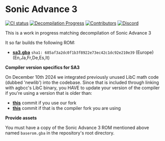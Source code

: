 # Sonic Advance 3
[![CI status][ci-badge]][ci-status-link] [![Decompilation Progress][progress-badge]][progress-link] [![Contributors][contributors-badge]][contributors-link] [![Discord][discord-badge]][discord-link]

[ci-status-link]: https://github.com/SAT-R/sa3/actions/workflows/build.yml
[ci-badge]: https://github.com/SAT-R/sa3/actions/workflows/build.yml/badge.svg

[progress-link]: https://github.com/SAT-R/sa3
[progress-badge]: https://img.shields.io/endpoint?url=https://sat-r.github.io/sa3/reports/progress-sa3-shield.json

[contributors-link]: https://github.com/SAT-R/sa3/graphs/contributors
[contributors-badge]: https://img.shields.io/github/contributors/SAT-R/sa3

[discord-badge]: https://img.shields.io/discord/1052347299457671200
[discord-link]: https://discord.gg/vZTvVH3gA9

This is a work in progress matching decompilation of Sonic Advance 3

It so far builds the following ROM:
* [**sa3.gba**](https://datomatic.no-intro.org/index.php?page=show_record&s=23&n=1521) `sha1: 685af3a2dc0f1b3f8922e73ec42c1dc92e210e39` (Europe) (En,Ja,Fr,De,Es,It)

**Compiler version specifics for SA3**

On December 10th 2024 we integrated previously unused LibC math code (dubbed 'newlib') into the codebase.
Since that is included through linking with agbcc's LibC binary, you HAVE to update your version of the compiler if you're using a version that is older than:
* [**this**](https://github.com/SAT-R/agbcc/commit/cb2282c6509d0f91414db4a50cadaa695c693ed3) commit if you use our fork
* [**this**](https://github.com/jiangzhengwenjz/agbcc/commit/ca3795d8e139d2c79f586f617cac2a3a52fddff5) commit if that is the compiler fork you are using

**Provide assets**

You must have a copy of the Sonic Advance 3 ROM mentioned above named `baserom.gba` in the repository's root directory.

